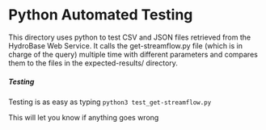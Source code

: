 # Python Automated Testing

This directory uses python to test CSV and JSON files retrieved from the HydroBase
Web Service. It calls the get-streamflow.py file (which is in charge of the query)
multiple time with different parameters and compares them to the files in the
expected-results/ directory. 

##### Testing

Testing is as easy as typing `python3 test_get-streamflow.py`

This will let you know if anything goes wrong

